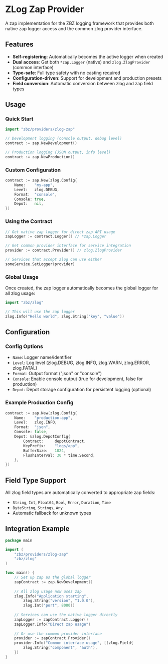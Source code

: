 # ZLog Zap Provider

A zap implementation for the ZBZ logging framework that provides both native zap logger access and the common zlog provider interface.

## Features

- **Self-registering**: Automatically becomes the active logger when created
- **Dual access**: Get both `*zap.Logger` (native) and `zlog.ZlogProvider` (common interface)
- **Type-safe**: Full type safety with no casting required
- **Configuration-driven**: Support for development and production presets
- **Field conversion**: Automatic conversion between zlog and zap field types

## Usage

### Quick Start

```go
import "zbz/providers/zlog-zap"

// Development logging (console output, debug level)
contract := zap.NewDevelopment()

// Production logging (JSON output, info level)  
contract := zap.NewProduction()
```

### Custom Configuration

```go
contract := zap.New(zlog.Config{
    Name:    "my-app",
    Level:   zlog.DEBUG,
    Format:  "console", 
    Console: true,
    Depot:   nil,
})
```

### Using the Contract

```go
// Get native zap logger for direct zap API usage
zapLogger := contract.Logger() // *zap.Logger

// Get common provider interface for service integration
provider := contract.Provider() // zlog.ZlogProvider

// Services that accept zlog can use either
someService.SetLogger(provider)
```

### Global Usage

Once created, the zap logger automatically becomes the global logger for all zlog usage:

```go
import "zbz/zlog"

// This will use the zap logger
zlog.Info("Hello world", zlog.String("key", "value"))
```

## Configuration

### Config Options

- `Name`: Logger name/identifier
- `Level`: Log level (zlog.DEBUG, zlog.INFO, zlog.WARN, zlog.ERROR, zlog.FATAL)
- `Format`: Output format ("json" or "console")
- `Console`: Enable console output (true for development, false for production)
- `Depot`: Depot storage configuration for persistent logging (optional)

### Example Production Config

```go
contract := zap.New(zlog.Config{
    Name:    "production-app",
    Level:   zlog.INFO,
    Format:  "json", 
    Console: false,
    Depot: &zlog.DepotConfig{
        Contract:     depotContract,
        KeyPrefix:    "logs/app",
        BufferSize:   1024,
        FlushInterval: 30 * time.Second,
    },
})
```

## Field Type Support

All zlog field types are automatically converted to appropriate zap fields:

- `String`, `Int`, `Float64`, `Bool`, `Error`, `Duration`, `Time`
- `ByteString`, `Strings`, `Any`
- Automatic fallback for unknown types

## Integration Example

```go
package main

import (
    "zbz/providers/zlog-zap"
    "zbz/zlog"
)

func main() {
    // Set up zap as the global logger
    zapContract := zap.NewDevelopment()
    
    // All zlog usage now uses zap
    zlog.Info("Application starting",
        zlog.String("version", "1.0.0"),
        zlog.Int("port", 8080))
    
    // Services can use the native logger directly
    zapLogger := zapContract.Logger()
    zapLogger.Info("Direct zap usage")
    
    // Or use the common provider interface
    provider := zapContract.Provider()
    provider.Info("Common interface usage", []zlog.Field{
        zlog.String("component", "auth"),
    })
}
```
